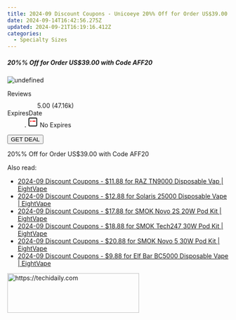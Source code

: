 ```yaml
---
title: 2024-09 Discount Coupons - Unicoeye 20%% Off for Order US$39.00 with Code AFF20
date: 2024-09-14T16:42:56.275Z
updated: 2024-09-21T16:19:16.412Z
categories:
  - Specialty Sizes
---
```


<div class="max-w-4xl mx-auto grid grid-cols-1 lg:max-w-5xl lg:gap-x-20 lg:grid-cols-2">
  <div class="relative p-3 col-start-1 row-start-1 flex flex-col-reverse rounded-lg bg-gradient-to-t from-black/75 via-black/0 sm:bg-none sm:row-start-2 sm:p-0 lg:row-start-1">
    <h5 class="mt-1 text-lg font-semibold text-white sm:text-slate-900 md:text-2xl dark:sm:text-white">20%% Off for Order US$39.00 with Code AFF20</h5>
  </div>
  
  <div class="col-start-1 col-end-3 row-start-1 grid gap-4 sm:mb-6 sm:grid-cols-4 lg:col-start-2 lg:row-span-6 lg:row-end-6 lg:mb-0 lg:gap-6">
      <img src="https://cdn3.impact.com//display-logo-via-campaign/18498.gif" onClick="javascript:window.open(decodeURIComponent('https%3A%2F%2Funicoeye.pxf.io%2Fc%2F5597632%2F1873462%2F18498'), '_blank');void(0);" alt="undefined" class="h-60 w-full rounded-lg object-cover sm:col-span-2 sm:h-52 lg:col-span-full" loading="lazy" />
    
  </div>
  <dl class="row-start-2 mt-4 flex items-center text-xs font-medium sm:row-start-3 sm:mt-1 md:mt-2.5 lg:row-start-2">
    <dt class="sr-only">Reviews</dt>
    <dd class="flex items-center text-indigo-600 dark:text-indigo-400">
      <svg width="24" height="24" fill="none" aria-hidden="true" class="mr-1 stroke-current dark:stroke-indigo-500">
        <path d="m12 5 2 5h5l-4 4 2.103 5L12 16l-5.103 3L9 14l-4-4h5l2-5Z" stroke-width="2" stroke-linecap="round" stroke-linejoin="round" />
      </svg>
      <span>5.00 <span class="font-normal text-slate-400">(47.16k)</span></span>
    </dd>
    <dt class="sr-only">ExpiresDate</dt>
    <dd class="flex items-center">
      <svg width="2" height="2" aria-hidden="true" fill="currentColor" class="mx-3 text-slate-300">
        <circle cx="1" cy="1" r="1" />
      </svg>
      <svg width="24" height="24" viewBox="0 0 24 24" fill="none" stroke="currentColor" stroke-width="2">
        <rect x="3" y="3" width="18" height="18" rx="2" fill="#fff" />
        <path d="M6 10L18 10" stroke="red" stroke-width="2" fill="none" />
        <path d="M10 6L10 18" stroke="#fff" stroke-width="2" fill="none" />
      </svg>
      No Expires    </dd>
  </dl>
  <div class="col-start-1 row-start-3 mt-4 self-center sm:col-start-2 sm:row-span-2 sm:row-start-2 sm:mt-0 lg:col-start-1 lg:row-start-3 lg:row-end-4 lg:mt-6">
    <button type="button" onClick="javascript:window.open(decodeURIComponent('https%3A%2F%2Funicoeye.pxf.io%2Fc%2F5597632%2F1873462%2F18498'), '_blank');void(0);" class="rounded-lg bg-red-600 px-3 py-2 text-sm font-medium leading-6 text-white">GET DEAL</button>
  </div>
  <p class="col-start-1 mt-4 text-sm leading-6 sm:col-span-2 lg:col-span-1 lg:row-start-4 lg:mt-6 dark:text-slate-400">
    20%% Off for Order US$39.00 with Code AFF20  </p>
</div>

<ins class="adsbygoogle"
      style="display:block"
      data-ad-client="ca-pub-7571918770474297"
      data-ad-slot="8358498916"
      data-ad-format="auto"
      data-full-width-responsive="true"></ins>
    

<span class="atpl-alsoreadstyle">Also read:</span>
<div><ul>
<li><a href="https://coupons.techidaily.com/coupon-1227543-share-59344-sale/"><u>2024-09 Discount Coupons - $11.88 for RAZ TN9000 Disposable Vap | EightVape</u></a></li>
<li><a href="https://coupons.techidaily.com/coupon-1227549-share-59344-sale/"><u>2024-09 Discount Coupons - $12.88 for Solaris 25000 Disposable Vape | EightVape</u></a></li>
<li><a href="https://coupons.techidaily.com/coupon-1227538-share-59344-sale/"><u>2024-09 Discount Coupons - $17.88 for SMOK Novo 2S 20W Pod Kit | EightVape</u></a></li>
<li><a href="https://coupons.techidaily.com/coupon-1227542-share-59344-sale/"><u>2024-09 Discount Coupons - $18.88 for SMOK Tech247 30W Pod Kit | EightVape</u></a></li>
<li><a href="https://coupons.techidaily.com/coupon-1087688-share-59344-sale/"><u>2024-09 Discount Coupons - $20.88 for SMOK Novo 5 30W Pod Kit | EightVape</u></a></li>
<li><a href="https://coupons.techidaily.com/coupon-1227545-share-59344-sale/"><u>2024-09 Discount Coupons - $9.88 for Elf Bar BC5000 Disposable Vape | EightVape</u></a></li>
</ul></div>

<!-- affiliate ads begin -->
<a href="https://aligracehair.sjv.io/c/5597632/2006928/19272" target="_top" id="2006928">
  <img src="//a.impactradius-go.com/display-ad/19272-2006928" border="0" alt="https://techidaily.com" width="300" height="90"/>
</a>
<img height="0" width="0" src="https://aligracehair.sjv.io/i/5597632/2006928/19272" style="position:absolute;visibility:hidden;" border="0" />
<!-- affiliate ads end -->

